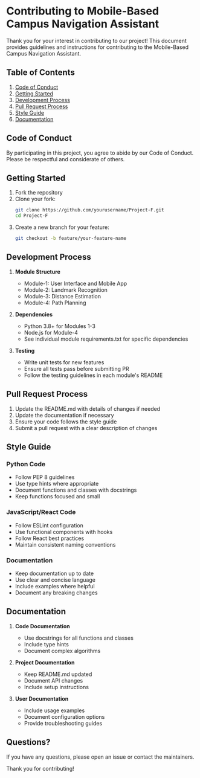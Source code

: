 # Contributing to Mobile-Based Campus Navigation Assistant

Thank you for your interest in contributing to our project! This document provides guidelines and instructions for contributing to the Mobile-Based Campus Navigation Assistant.

## Table of Contents
1. [Code of Conduct](#code-of-conduct)
2. [Getting Started](#getting-started)
3. [Development Process](#development-process)
4. [Pull Request Process](#pull-request-process)
5. [Style Guide](#style-guide)
6. [Documentation](#documentation)

## Code of Conduct

By participating in this project, you agree to abide by our Code of Conduct. Please be respectful and considerate of others.

## Getting Started

1. Fork the repository
2. Clone your fork:
   ```bash
   git clone https://github.com/yourusername/Project-F.git
   cd Project-F
   ```
3. Create a new branch for your feature:
   ```bash
   git checkout -b feature/your-feature-name
   ```

## Development Process

1. **Module Structure**
   - Module-1: User Interface and Mobile App
   - Module-2: Landmark Recognition
   - Module-3: Distance Estimation
   - Module-4: Path Planning

2. **Dependencies**
   - Python 3.8+ for Modules 1-3
   - Node.js for Module-4
   - See individual module requirements.txt for specific dependencies

3. **Testing**
   - Write unit tests for new features
   - Ensure all tests pass before submitting PR
   - Follow the testing guidelines in each module's README

## Pull Request Process

1. Update the README.md with details of changes if needed
2. Update the documentation if necessary
3. Ensure your code follows the style guide
4. Submit a pull request with a clear description of changes

## Style Guide

### Python Code
- Follow PEP 8 guidelines
- Use type hints where appropriate
- Document functions and classes with docstrings
- Keep functions focused and small

### JavaScript/React Code
- Follow ESLint configuration
- Use functional components with hooks
- Follow React best practices
- Maintain consistent naming conventions

### Documentation
- Keep documentation up to date
- Use clear and concise language
- Include examples where helpful
- Document any breaking changes

## Documentation

1. **Code Documentation**
   - Use docstrings for all functions and classes
   - Include type hints
   - Document complex algorithms

2. **Project Documentation**
   - Keep README.md updated
   - Document API changes
   - Include setup instructions

3. **User Documentation**
   - Include usage examples
   - Document configuration options
   - Provide troubleshooting guides

## Questions?

If you have any questions, please open an issue or contact the maintainers.

Thank you for contributing! 
